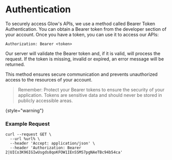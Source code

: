 # Authentication

To securely access Glow's APIs, we use a method called Bearer Token Authentication. You can obtain a Bearer token from the developer section of your account. Once you have a token, you can use it to
access our APIs:

```Authorization: Bearer <token>```

Our server will validate the Bearer token and, if it is valid, will process the request. If the token is missing, invalid or expired, an error message will be returned.

This method ensures secure communication and prevents unauthorized access to the resources of your account.

> Remember: Protect your Bearer tokens to ensure the security of your application. Tokens are sensitive data and should never be stored in publicly accessible areas.
>
{style="warning"}

### Example Request

```cURL
curl --request GET \
  --url %url% \
  --header 'Accept: application/json' \
  --header 'Authorization: Bearer 2|UICo3K96IGIwUsgds8qoKFOW1IEnSSMS7pgNAeTBc94b54ca'
```
